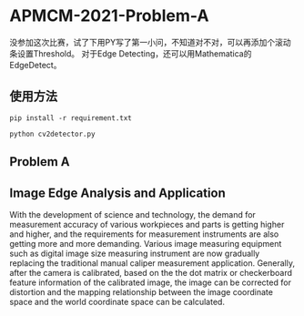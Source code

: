 # APMCM-2021-Problem-A
没参加这次比赛，试了下用PY写了第一小问，不知道对不对，可以再添加个滚动条设置Threshold。
对于Edge Detecting，还可以用Mathematica的EdgeDetect。

## 使用方法
```
pip install -r requirement.txt

python cv2detector.py
```

## Problem A
## Image Edge Analysis and Application
With the development of science and technology, the demand for measurement accuracy of
various workpieces and parts is getting higher and higher, and the requirements for
measurement instruments are also getting more and more demanding. Various image measuring
equipment such as digital image size measuring instrument are now gradually replacing the
traditional manual caliper measurement application. Generally, after the camera is calibrated,
based on the the dot matrix or checkerboard feature information of the calibrated image, the
image can be corrected for distortion and the mapping relationship between the image
coordinate space and the world coordinate space can be calculated.
